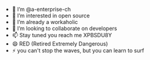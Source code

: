 - 👋 I’m @a-enterprise-ch
- 👀 I’m interested in open source
- 🌱 I’m already a workaholic
- 💞️ I’m looking to collaborate on developers
- 📫 Stay tuned you reach me XPBSDU8Y
- 😄 RED (Retired Extremely Dangerous)
- ⚡ you can't stop the waves, but you can learn to surf

<!---
a-enterprise-ch/a-enterprise-ch is a ✨ special ✨ repository because its `README.md` (this file) appears on your GitHub profile.
You can click the Preview link to take a look at your changes.
--->
